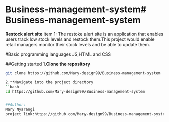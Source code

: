 # Business-management-system# Business-management-system
**Restock alert site**
item 1:
The restoke alert site is an application that enables users track low stock levels and restock them.This project 
would enable retail managers monitor their stock levels and be able to update them.

#Basic programming languages
JS,HTML and CSS


##Getting started
1.**Clone the repository**
```bash
git clone https://github.com/Mary-design99/Business-management-system

2.**Navigate into the project directory
``bash
cd https://github.com/Mary-design99/Business-management-system


##Author:
Mary Nyarangi
project link:https://github.com/Mary-design99/Business-management-system
